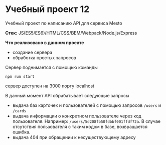 # Учебный проект 12

Учебный проект по написанию API для сервиса Mesto

**Стек:** JS(ES5/ES6)/HTML/CSS/BEM/Webpack/Node.js/Express

**Что реализовано в данном проекте**

- создание сервера 
- обработка простых запросов

Сервер поднимается с помощью команды 

`npm run start`

сервер доступен на 3000 порту localhost

В данный момент API обрабатывает следующие запросы
- выдача баз карточек и пользователей  с помощью запросов `/users` и `/cards`
- выдача информации о конкретном пользователе через код пользователя. Например: `/users/5d208fb50fdbbf001ffdf72a`. В случае отсутствия пользователя с таким кодом в базе, возвращается ошибка.
- выдача 404 при обращении к несуществующему адресу
